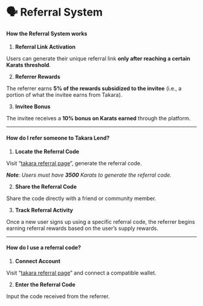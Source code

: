 # 🗣️ Referral System

#### **How the Referral System works**

1. **Referral Link Activation**

Users can generate their unique referral link **only after reaching a certain Karats threshold**.

2. **Referrer Rewards**

The referrer earns **5% of the rewards subsidized to the invitee** (i.e., a portion of what the invitee earns from Takara).

3. **Invitee Bonus**

The invitee receives a **10% bonus on Karats earned** through the platform.

***

#### **How do I refer someone to Takara Lend?**

1. **Locate the Referral Code**

Visit “[takara referral page](https://app.takaralend.com/leaderboard)”, generate the referral code.

_**Note**: Users must have **3500** Karats to generate the referral code._

2. **Share the Referral Code**

Share the code directly with a friend or community member.

3. **Track Referral Activity**

Once a new user signs up using a specific referral code, the referrer begins earning referral rewards based on the user’s supply rewards.

***

#### **How do I use a referral code?**

1. **Connect Account**

Visit “[takara referral page](https://app.takaralend.com/leaderboard)” and connect a compatible wallet.

2. **Enter the Referral Code**

Input the code received from the referrer.
